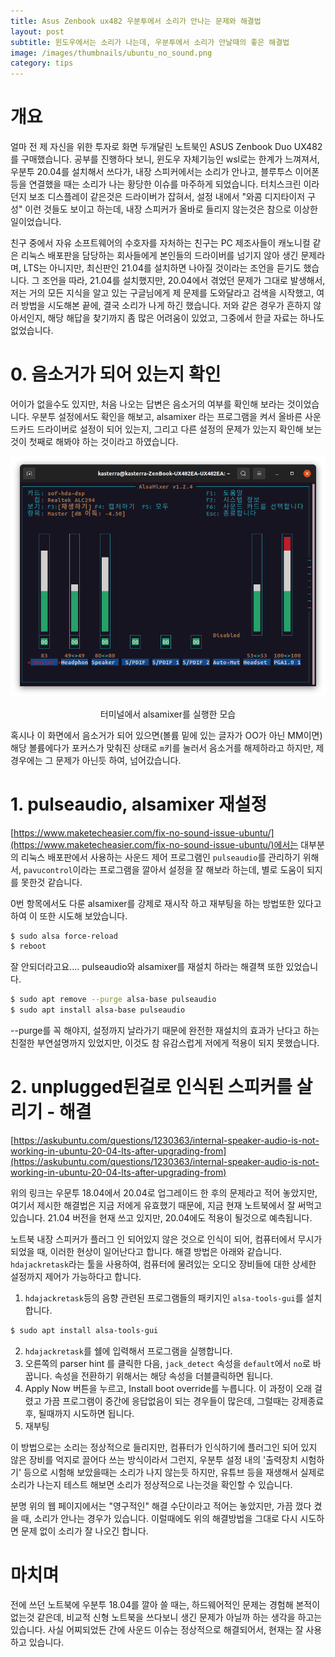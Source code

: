 ```yaml
---
title: Asus Zenbook ux482 우분투에서 소리가 안나는 문제와 해결법
layout: post
subtitle: 윈도우에서는 소리가 나는데, 우분투에서 소리가 안날때의 좋은 해결법
image: /images/thumbnails/ubuntu_no_sound.png
category: tips
---
```


# 개요

얼마 전 제 자신을 위한 투자로 화면 두개달린 노트북인 ASUS Zenbook Duo UX482를 구매했습니다. 공부를 진행하다 보니, 윈도우 자체기능인 wsl로는 한계가 느껴져서, 우분투 20.04를 설치해서 쓰다가, 내장 스피커에서는 소리가 안나고, 블루투스 이어폰등을 연결했을 때는 소리가 나는 황당한 이슈를 마주하게 되었습니다. 터치스크린 이라던지 보조 디스플레이 같은것은 드라이버가 잡혀서, 설정 내에서 "와콤 디지타이저 구성" 이런 것들도 보이고 하는데, 내장 스피커가 올바로 들리지 않는것은 참으로 이상한 일이었습니다.

친구 중에서 자유 소프트웨어의 수호자를 자처하는 친구는 PC 제조사들이 캐노니컬 같은 리눅스 배포판을 담당하는 회사들에게 본인들의 드라이버를 넘기지 않아 생긴 문제라며, LTS는 아니지만, 최신판인 21.04를 설치하면 나아질 것이라는 조언을 듣기도 했습니다. 그 조언을 따라, 21.04를 설치했지만, 20.04에서 겪었던 문제가 그대로 발생해서, 저는 거의 모든 지식을 알고 있는 구글님에게 제 문제를 도와달라고 검색을 시작했고, 여러 방법을 시도해본 끝에, 결국 소리가 나게 하긴 했습니다. 저와 같은 경우가 흔하지 않아서인지, 해당 해답을 찾기까지 좀 많은 어려움이 있었고, 그중에서 한글 자료는 하나도 없었습니다.

# 0. 음소거가 되어 있는지 확인

어이가 없을수도 있지만, 처음 나오는 답변은 음소거의 여부를 확인해 보라는 것이었습니다. 우분투 설정에서도 확인을 해보고, alsamixer 라는 프로그램을 켜서 올바른 사운드카드 드라이버로 설정이 되어 있는지, 그리고 다른 설정의 문제가 있는지 확인해 보는것이 첫째로 해봐야 하는 것이라고 하였습니다.

![alsa](/images/tips/alsa.png)

<div style="display:flex; justify-content:center;">터미널에서 alsamixer를 실행한 모습</div>

혹시나 이 화면에서 음소거가 되어 있으면(볼륨 밑에 있는 글자가 OO가 아닌 MM이면) 해당 볼륨에다가 포커스가 맞춰진 상태로 `m`키를 눌러서 음소거를 해제하라고 하지만, 제 경우에는 그 문제가 아닌듯 하여, 넘어갔습니다.

# 1. pulseaudio, alsamixer 재설정

[https://www.maketecheasier.com/fix-no-sound-issue-ubuntu/](https://www.maketecheasier.com/fix-no-sound-issue-ubuntu/)에서는 대부분의 리눅스 배포판에서 사용하는 사운드 제어 프로그램인 `pulseaudio`를 관리하기 위해서, `pavucontrol`이라는 프로그램을 깔아서 설정을 잘 해보라 하는데, 별로 도움이 되지를 못한것 같습니다.

0번 항목에서도 다룬 alsamixer를 강제로 재시작 하고 재부팅을 하는 방법또한 있다고 하여 이 또한 시도해 보았습니다.

```bash
$ sudo alsa force-reload
$ reboot
```

잘 안되더라고요.... pulseaudio와 alsamixer를 재설치 하라는 해결책 또한 있었습니다.

```bash
$ sudo apt remove --purge alsa-base pulseaudio
$ sudo apt install alsa-base pulseaudio
```

--purge를 꼭 해야지, 설정까지 날라가기 때문에 완전한 재설치의 효과가 난다고 하는 친절한 부연설명까지 있었지만, 이것도 참 유감스럽게 저에게 적용이 되지 못했습니다.

# 2. unplugged된걸로 인식된 스피커를 살리기 - 해결

[https://askubuntu.com/questions/1230363/internal-speaker-audio-is-not-working-in-ubuntu-20-04-lts-after-upgrading-from](https://askubuntu.com/questions/1230363/internal-speaker-audio-is-not-working-in-ubuntu-20-04-lts-after-upgrading-from)

위의 링크는 우문투 18.04에서 20.04로 업그레이드 한 후의 문제라고 적어 놓았지만, 여기서 제시한 해결법은 지금 저에게 유효했기 때문에, 지금 현재 노트북에서 잘 써먹고 있습니다. 21.04 버전을 현재 쓰고 있지만, 20.04에도 적용이 될것으로 예측됩니다.

노트북 내장 스피커가 플러그 인 되어있지 않은 것으로 인식이 되어, 컴퓨터에서 무시가 되었을 때, 이러한 현상이 일어난다고 합니다. 해결 방법은 아래와 같습니다. `hdajackretask`라는 툴을 사용하여, 컴퓨터에 물려있는 오디오 장비들에 대한 상세한 설정까지 제어가 가능하다고 합니다.

1. `hdajackretask`등의 음향 관련된 프로그램들의 패키지인 `alsa-tools-gui`를 설치합니다.

```bash
$ sudo apt install alsa-tools-gui
```

2. `hdajackretask`를 쉘에 입력해서 프로그램을 실행합니다.
3. 오른쪽의 parser hint 를 클릭한 다음, `jack_detect` 속성을 `default`에서 `no`로 바꿉니다. 속성을 전환하기 위해서는 해당 속성을 더블클릭하면 됩니다.
4. Apply Now 버튼을 누르고, Install boot override를 누릅니다. 이 과정이 오래 걸렸고 가끔 프로그램이 중간에 응답없음이 되는 경우들이 많은데, 그럴때는 강제종료 후, 될때까지 시도하면 됩니다.
5. 재부팅

이 방법으로는 소리는 정상적으로 들리지만, 컴퓨터가 인식하기에 플러그인 되어 있지 않은 장비를 억지로 끌어다 쓰는 방식이라서 그런지, 우분투 설정 내의 '출력장치 시험하기' 등으로 시험해 보았을때는 소리가 나지 않는듯 하지만, 유튜브 등을 재생해서 실제로 소리가 나는지 테스트 해보면 소리가 정상적으로 나는것을 확인할 수 있습니다.

분명 위의 웹 페이지에서는 "영구적인" 해결 수단이라고 적어는 놓았지만, 가끔 껐다 켰을 때, 소리가 안나는 경우가 있습니다. 이럴때에도 위의 해결방법을 그대로 다시 시도하면 문제 없이 소리가 잘 나오긴 합니다.

# 마치며

전에 쓰던 노트북에 우분투 18.04를 깔아 쓸 때는, 하드웨어적인 문제는 경험해 본적이 없는것 같은데, 비교적 신형 노트북을 쓰다보니 생긴 문제가 아닐까 하는 생각을 하고는 있습니다. 사실 어찌되었든 간에 사운드 이슈는 정상적으로 해결되어서, 현재는 잘 사용하고 있습니다.
